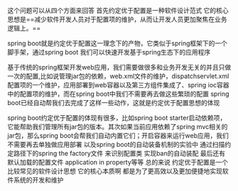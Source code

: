 这个问题可以从四个方面来回答 
首先约定优于配置是一种软件设计范式 它的核心思想是==减少软件开发人员对于配置项的维护，从而让开发人员更加聚焦在业务逻辑上。==

spring boot就是约定优于配置这一理念下的产物，它类似于spring框架下的一个脚手架，通过spring boot 我们可以快速开发基于spring生态下的应用程序

基于传统的spring框架开发web应用，我们需要做很多和业务开发无关的并且只做一次的配置,比如说管理jar包的依赖，web.xml文件的维护，dispatchservlet.xml配置项的一个维护，应用部署到web容器以及第三方组件集成了、spring ioc容器中的配置项的维护，而在spring boot中我们不需要再去做这些繁琐的配置 spring boot已经自动帮我们去完成了这样一些动作，这就是约定优于配置思想的体现 

spring boot约定优于配置的体现有很多，比如spring boot starter启动依赖项，它能帮助我们管理所有jar包的版本。其次如果当前应用依赖了spring mvc相关的jar包，那么spring boot会帮我们自动内置它们；开启容器来运行web应用，我们不需要再去单独做应用部署 以及spring boot的自动装备机制的实验中 通过扫描约定路径下的spring the factory文件 来识别配置类 实现ban的自动装配 最后还有默认加载的配置文件 application in property等等 总的来说 约定优于配置是一个比较常见的软件设计思想 它的核心本质啊 都是为了更高效以及更加便捷地实现软件系统的开发和维护 